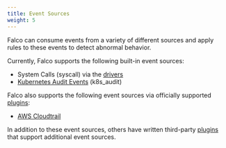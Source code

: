 ```yaml
---
title: Event Sources
weight: 5
---
```


Falco can consume events from a variety of different sources and apply rules to these events to detect abnormal behavior.

Currently, Falco supports the following built-in event sources:

* System Calls (syscall) via the [drivers](./drivers)
* [Kubernetes Audit Events](./kubernetes-audit) (k8s_audit)

Falco also supports the following event sources via officially supported [plugins](../plugins):

* [AWS Cloudtrail](./cloudtrail)

In addition to these event sources, others have written third-party [plugins](https://github.com/falcosecurity/plugins#readme) that support additional event sources.
